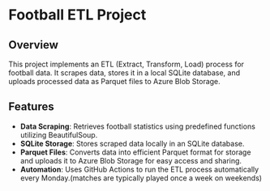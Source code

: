 # Football ETL Project

## Overview
This project implements an ETL (Extract, Transform, Load) process for football data. It scrapes data, stores it in a local SQLite database, and uploads processed data as Parquet files to Azure Blob Storage.


## Features
- **Data Scraping**: Retrieves football statistics using predefined functions utilizing BeautifulSoup.
- **SQLite Storage**: Stores scraped data locally in an SQLite database.
- **Parquet Files**: Converts data into efficient Parquet format for storage and uploads it to Azure Blob Storage for easy access and sharing.
- **Automation**: Uses GitHub Actions to run the ETL process automatically every Monday.(matches are typically played once a week on weekends)

